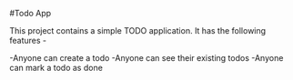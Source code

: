 #Todo App

This project contains a simple TODO application.
It has the following features -

-Anyone can create a todo
-Anyone can see their existing todos
-Anyone can mark a todo as done
